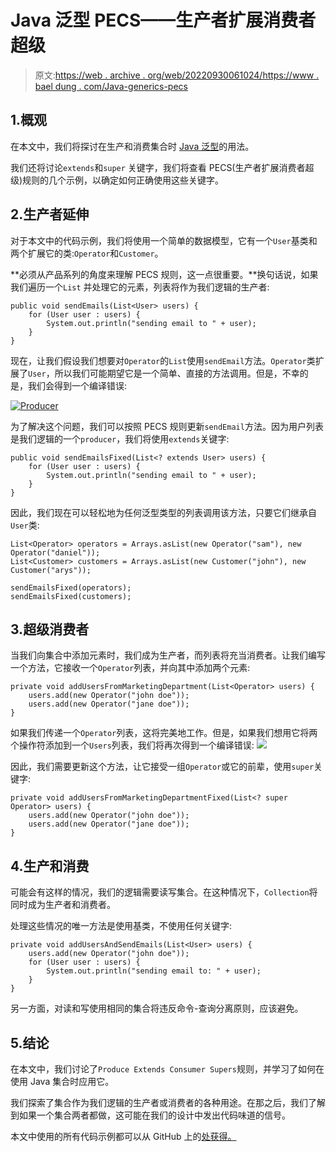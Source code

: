 # Java 泛型 PECS——生产者扩展消费者超级

> 原文:[https://web . archive . org/web/20220930061024/https://www . bael dung . com/Java-generics-pecs](https://web.archive.org/web/20220930061024/https://www.baeldung.com/java-generics-pecs)

## 1.概观

在本文中，我们将探讨在生产和消费集合时 [Java 泛型](/web/20221207152312/https://www.baeldung.com/java-generics)的用法。

我们还将讨论`extends`和`super` 关键字，我们将查看 PECS(生产者扩展消费者超级)规则的几个示例，以确定如何正确使用这些关键字。

## 2.生产者延伸

对于本文中的代码示例，我们将使用一个简单的数据模型，它有一个`User`基类和两个扩展它的类:`Operator`和`Customer`。

**必须从产品系列的角度来理解 PECS 规则，这一点很重要。**换句话说，如果我们遍历一个`List` 并处理它的元素，列表将作为我们逻辑的生产者:

```
public void sendEmails(List<User> users) {
    for (User user : users) {
        System.out.println("sending email to " + user);
    }
}
```

现在，让我们假设我们想要对`Operator`的`List`使用`sendEmail`方法。`Operator`类扩展了`User`，所以我们可能期望它是一个简单、直接的方法调用。但是，不幸的是，我们会得到一个编译错误:

[![Producer](../Images/373e50d6c77ccfa22a228a3fea368370.png)](/web/20221207152312/https://www.baeldung.com/wp-content/uploads/2022/12/producer_extends_error.png)

为了解决这个问题，我们可以按照 PECS 规则更新`sendEmail`方法。因为用户列表是我们逻辑的一个`producer`，我们将使用`extends`关键字:

```
public void sendEmailsFixed(List<? extends User> users) {
    for (User user : users) {
        System.out.println("sending email to " + user);
    }
}
```

因此，我们现在可以轻松地为任何泛型类型的列表调用该方法，只要它们继承自`User`类:

```
List<Operator> operators = Arrays.asList(new Operator("sam"), new Operator("daniel"));
List<Customer> customers = Arrays.asList(new Customer("john"), new Customer("arys"));

sendEmailsFixed(operators);
sendEmailsFixed(customers); 
```

## 3.超级消费者

当我们向集合中添加元素时，我们成为生产者，而列表将充当消费者。让我们编写一个方法，它接收一个`Operator`列表，并向其中添加两个元素:

```
private void addUsersFromMarketingDepartment(List<Operator> users) {
    users.add(new Operator("john doe"));
    users.add(new Operator("jane doe"));
} 
```

如果我们传递一个`Operator`列表，这将完美地工作。但是，如果我们想用它将两个操作符添加到一个`Users`列表，我们将再次得到一个编译错误: [![](../Images/f5336e4ebda75dc8545445f0597b1a9e.png)](/web/20221207152312/https://www.baeldung.com/wp-content/uploads/2022/12/consumer_supers_error.png)

因此，我们需要更新这个方法，让它接受一组`Operator`或它的前辈，使用`super`关键字:

```
private void addUsersFromMarketingDepartmentFixed(List<? super Operator> users) {
    users.add(new Operator("john doe"));
    users.add(new Operator("jane doe"));
}
```

## 4.生产和消费

可能会有这样的情况，我们的逻辑需要读写集合。在这种情况下，`Collection`将同时成为生产者和消费者。

处理这些情况的唯一方法是使用基类，不使用任何关键字:

```
private void addUsersAndSendEmails(List<User> users) {
    users.add(new Operator("john doe"));
    for (User user : users) {
        System.out.println("sending email to: " + user);
    }
}
```

另一方面，对读和写使用相同的集合将违反命令-查询分离原则，应该避免。

## 5.结论

在本文中，我们讨论了`Produce Extends Consumer Supers`规则，并学习了如何在使用 Java 集合时应用它。

我们探索了集合作为我们逻辑的生产者或消费者的各种用途。在那之后，我们了解到如果一个集合两者都做，这可能在我们的设计中发出代码味道的信号。

本文中使用的所有代码示例都可以从 GitHub 上的[处获得。](https://web.archive.org/web/20221207152312/https://github.com/eugenp/tutorials/tree/master/core-java-modules/core-java-collections-4)